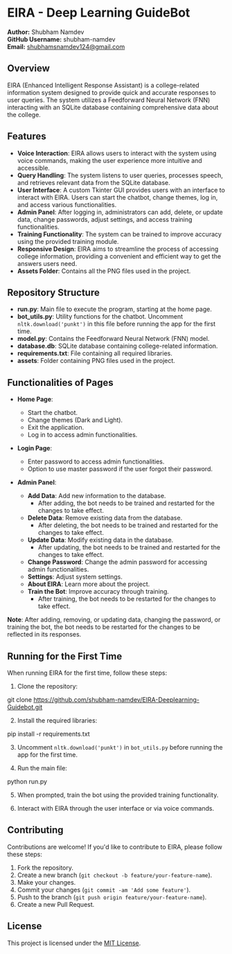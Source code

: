 # EIRA - Deep Learning GuideBot

**Author:** Shubham Namdev  
**GitHub Username:** shubham-namdev  
**Email:** shubhamsnamdev124@gmail.com  

## Overview

EIRA (Enhanced Intelligent Response Assistant) is a college-related information system designed to provide quick and accurate responses to user queries. The system utilizes a Feedforward Neural Network (FNN) interacting with an SQLite database containing comprehensive data about the college.

## Features

- **Voice Interaction**: EIRA allows users to interact with the system using voice commands, making the user experience more intuitive and accessible.
- **Query Handling**: The system listens to user queries, processes speech, and retrieves relevant data from the SQLite database.
- **User Interface**: A custom Tkinter GUI provides users with an interface to interact with EIRA. Users can start the chatbot, change themes, log in, and access various functionalities.
- **Admin Panel**: After logging in, administrators can add, delete, or update data, change passwords, adjust settings, and access training functionalities.
- **Training Functionality**: The system can be trained to improve accuracy using the provided training module.
- **Responsive Design**: EIRA aims to streamline the process of accessing college information, providing a convenient and efficient way to get the answers users need.
- **Assets Folder**: Contains all the PNG files used in the project.

## Repository Structure

- **run.py**: Main file to execute the program, starting at the home page.
- **bot_utils.py**: Utility functions for the chatbot. Uncomment `nltk.download('punkt')` in this file before running the app for the first time.
- **model.py**: Contains the Feedforward Neural Network (FNN) model.
- **database.db**: SQLite database containing college-related information.
- **requirements.txt**: File containing all required libraries.
- **assets**: Folder containing PNG files used in the project.

## Functionalities of Pages

- **Home Page**: 
  - Start the chatbot.
  - Change themes (Dark and Light).
  - Exit the application.
  - Log in to access admin functionalities.

- **Login Page**:
  - Enter password to access admin functionalities.
  - Option to use master password if the user forgot their password.

- **Admin Panel**:
  - **Add Data**: Add new information to the database.
    - After adding, the bot needs to be trained and restarted for the changes to take effect.
  - **Delete Data**: Remove existing data from the database.
    - After deleting, the bot needs to be trained and restarted for the changes to take effect.
  - **Update Data**: Modify existing data in the database.
    - After updating, the bot needs to be trained and restarted for the changes to take effect.
  - **Change Password**: Change the admin password for accessing admin functionalities.
  - **Settings**: Adjust system settings.
  - **About EIRA**: Learn more about the project.
  - **Train the Bot**: Improve accuracy through training.
    - After training, the bot needs to be restarted for the changes to take effect.

**Note**: After adding, removing, or updating data, changing the password, or training the bot, the bot needs to be restarted for the changes to be reflected in its responses.

## Running for the First Time

When running EIRA for the first time, follow these steps:

1. Clone the repository:

git clone https://github.com/shubham-namdev/EIRA-Deeplearning-Guidebot.git

2. Install the required libraries:

pip install -r requirements.txt

3. Uncomment `nltk.download('punkt')` in `bot_utils.py` before running the app for the first time.

4. Run the main file:

python run.py

5. When prompted, train the bot using the provided training functionality.

6. Interact with EIRA through the user interface or via voice commands.

## Contributing

Contributions are welcome! If you'd like to contribute to EIRA, please follow these steps:

1. Fork the repository.
2. Create a new branch (`git checkout -b feature/your-feature-name`).
3. Make your changes.
4. Commit your changes (`git commit -am 'Add some feature'`).
5. Push to the branch (`git push origin feature/your-feature-name`).
6. Create a new Pull Request.

## License

This project is licensed under the [MIT License](LICENSE).


